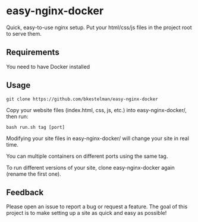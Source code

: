 # easy-nginx-docker
Quick, easy-to-use nginx setup. Put your html/css/js files in the project root to serve them.

## Requirements
You need to have Docker installed

## Usage
```
git clone https://github.com/bkestelman/easy-nginx-docker
```
Copy your website files (index.html, css, js, etc.) into easy-nginx-docker/, then run:
```
bash run.sh tag [port] 
```

Modifying your site files in easy-nginx-docker/ will change your site in real time. 

You can multiple containers on different ports using the same tag. 

To run different versions of your site, clone easy-nginx-docker again (rename the first one). 

## Feedback
Please open an issue to report a bug or request a feature. The goal of this project is to make setting up a site as quick and easy as possible!

